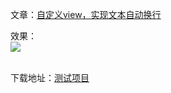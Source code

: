 文章：<a href=''>自定义view，实现文本自动换行</a>

效果：<br />
<img src='http://text-auto-wrap.googlecode.com/files/text-auto-wrap.png' />


<br />
下载地址：<a href='http://text-auto-wrap.googlecode.com/files/CustomViewDemo.zip'>测试项目</a>